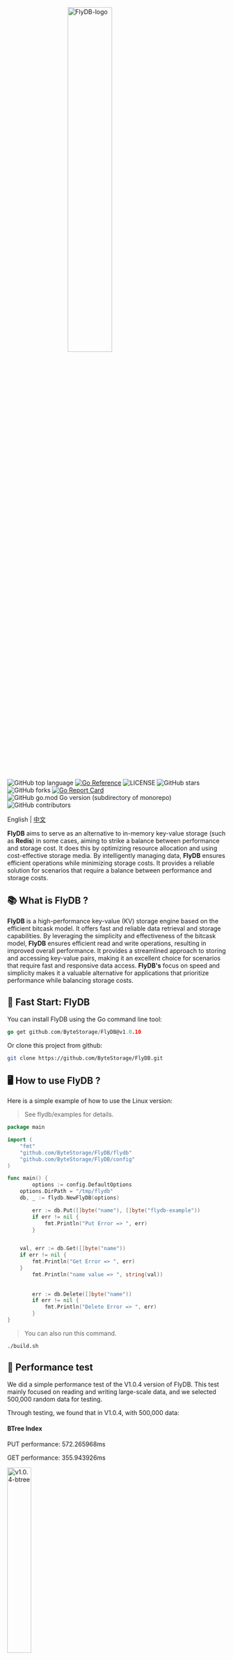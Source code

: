 <img src="./assets/FlyDB-logo.png" alt="FlyDB-logo" style="display: block; margin: 0 auto; width: 45%;" />

![GitHub top language](https://img.shields.io/github/languages/top/ByteStorage/flydb)   [![Go Reference](https://pkg.go.dev/badge/github.com/ByteStorage/flydb)](https://pkg.go.dev/github.com/ByteStorage/flydb)   ![LICENSE](https://img.shields.io/github/license/ByteStorage/flydb)   ![GitHub stars](https://img.shields.io/github/stars/ByteStorage/flydb)   ![GitHub forks](https://img.shields.io/github/forks/ByteStorage/flydb)   [![Go Report Card](https://goreportcard.com/badge/github.com/qishenonly/flydb)](https://goreportcard.com/report/github.com/qishenonly/flydb) ![GitHub go.mod Go version (subdirectory of monorepo)](https://img.shields.io/github/go-mod/go-version/ByteStorage/FlyDB)![GitHub contributors](https://img.shields.io/github/contributors/ByteStorage/FlyDB)

English | [中文](https://github.com/ByteStorage/flydb/blob/master/README_CN.md)

**FlyDB** aims to serve as an alternative to in-memory key-value storage (such as **Redis**) in some cases, aiming to strike a balance between performance and storage cost. It does this by optimizing resource allocation and using cost-effective storage media. By intelligently managing data, **FlyDB** ensures efficient operations while minimizing storage costs. It provides a reliable solution for scenarios that require a balance between performance and storage costs.

## 📚 What is FlyDB ?

**FlyDB** is a high-performance key-value (KV) storage engine based on the efficient bitcask model. It offers fast and reliable data retrieval and storage capabilities. By leveraging the simplicity and effectiveness of the bitcask model, **FlyDB** ensures efficient read and write operations, resulting in improved overall performance. It provides a streamlined approach to storing and accessing key-value pairs, making it an excellent choice for scenarios that require fast and responsive data access. **FlyDB's** focus on speed and simplicity makes it a valuable alternative for applications that prioritize performance while balancing storage costs. 

## 🏁  Fast Start: FlyDB 

You can install FlyDB using the Go command line tool:

```GO
go get github.com/ByteStorage/FlyDB@v1.0.10
```

Or clone this project from github:

```bash
git clone https://github.com/ByteStorage/FlyDB.git
```

## 🖥 How to use FlyDB ?

Here is a simple example of how to use the Linux version:

> See flydb/examples for details.

```go
package main

import (
	"fmt"
	"github.com/ByteStorage/FlyDB/flydb"
	"github.com/ByteStorage/FlyDB/config"
)

func main() {
    	options := config.DefaultOptions
	options.DirPath = "/tmp/flydb"
	db, _ := flydb.NewFlyDB(options)

    	err := db.Put([]byte("name"), []byte("flydb-example"))
    	if err != nil {
        	fmt.Println("Put Error => ", err)
    	}


	val, err := db.Get([]byte("name"))
	if err != nil {
		fmt.Println("Get Error => ", err)
	}
    	fmt.Println("name value => ", string(val))
    
    
    	err := db.Delete([]byte("name"))
    	if err != nil {
        	fmt.Println("Delete Error => ", err)
    	}
}
```
>You can also run this command.

```shell
./build.sh
```

## 🚀 Performance test

We did a simple performance test of the V1.0.4 version of FlyDB. This test mainly focused on reading and writing large-scale data, and we selected 500,000 random data for testing.

Through testing, we found that in V1.0.4, with 500,000 data:

#### BTree Index

PUT performance: 572.265968ms

GET performance: 355.943926ms

<img src="./assets/v1.0.4-btree" alt="v1.0.4-btree" style="width: 33%;"  />

#### ARTree Index

PUT performance: 569.610614ms

GET performance: 297.781977ms

<img src="./assets/v1.0.4--art" alt="v1.0.4-art" style="width: 33%;"  />



If you have a better way to optimize read and write performance, please submit your 'pr'.

## 📢 Benchmark test

We compared the results of a benchmark test using FlyDB V1.0.4 with other kv databases written in golang on the market and found that the read/write performance test results exceeded most open source kv databases.

> See in detail: https://github.com/ByteStorage/contrast-benchmark

```
goos: linux
goarch: amd64
pkg: contrast-benchmark
cpu: 11th Gen Intel(R) Core(TM) i7-11800H @ 2.30GHz

Benchmark_PutValue_FlyDB
Benchmark_PutValue_FlyDB-16        	   95023	     13763 ns/op	    2904 B/op	      16 allocs/op
Benchmark_GetValue_FlyDB
Benchmark_GetValue_FlyDB-16    	 	 2710143	     463.5 ns/op	     259 B/op	       5 allocs/op
Benchmark_PutValue_Badger
Benchmark_PutValue_Badger-16       	   59331	     22711 ns/op	    6006 B/op	      48 allocs/op
Benchmark_GetValue_Badger
Benchmark_GetValue_Badger-16       	  158686	      7686 ns/op	   10844 B/op	      42 allocs/op
Benchmark_PutValue_BoltDB
Benchmark_PutValue_BoltDB-16       	   32637	     56519 ns/op	   21009 B/op	     123 allocs/op
Benchmark_GetValue_BoltDB
Benchmark_GetValue_BoltDB-16       	  655971	     24327 ns/op	     723 B/op	      26 allocs/op 
Benchmark_PutValue_GoLevelDB
Benchmark_PutValue_GoLevelDB-16    	   71931	     14709 ns/op	    2226 B/op	      12 allocs/op
Benchmark_GetValue_GoLevelDB
Benchmark_GetValue_GoLevelDB-16    	  500736	      2520 ns/op	    1278 B/op	      15 allocs/op
Benchmark_PutValue_NutsDB
Benchmark_PutValue_NutsDB-16       	   78801	     13582 ns/op	    3242 B/op	      22 allocs/op
Benchmark_GetValue_NutsDB
Benchmark_GetValue_NutsDB-16       	  373124	      5702 ns/op	    1392 B/op	      14 allocs/op
Benchmark_PutValue_RoseDB
Benchmark_PutValue_RoseDB-16       	   69776	     19166 ns/op	    6242 B/op	      59 allocs/op
Benchmark_GetValue_RoseDB
Benchmark_GetValue_RoseDB-16       	 4155183	     298.0 ns/op	     167 B/op	       4 allocs/op
Benchmark_PutValue_Pebble
Benchmark_PutValue_Pebble-16       	   91304	     21877 ns/op	    2720 B/op	       8 allocs/op
Benchmark_GetValue_Pebble
Benchmark_GetValue_Pebble-16       	   66135	     15837 ns/op	   17193 B/op	      22 allocs/op
PASS
```

## 🔮 How to contact us ?

If you have any questions and want to contact us, you can contact our developer team, we will reply to your email:

Team Email: bytestoragecommunity@gmail.com

Or add my wechat, invite you to enter the project community, and code masters together to exchange learning.

> Add wechat please comment GIthub

<img src="./assets/vx.png" alt="vx" style="width: 33%;"  />

## ✅ TODO List

- [ ] Extended data structure support: including but not limited to string, list, hash, set, etc.
- [ ] Compatible with Redis protocols and commands.
- [ ] Support http services.
- [x] Support tcp services.
- [x] Log aggregation
- [ ] Data backup
- [ ] Distributed cluster model.

## 📜 Version update doc

> See in detail: [Version-update-document](https://github.com/ByteStorage/FlyDB/blob/master/docs/version_update.md)

## 👀 Contributor

<a href="https://github.com/ByteStorage/FlyDB/graphs/contributors">

<img src="https://contrib.rocks/image?repo=ByteStorage/FlyDB" /> 
</a>

## 📝 How to contribute ?

If you have any ideas or suggestions for FlyDB, please feel free to submit 'issues' or' pr 'on GitHub. We welcome your contributions!

> Please refer to the complete specification procedure：[CONTRIBUTEING](https://github.com/ByteStorage/flydb/blob/master/CONTRIBUTING.md)

## 📋 Licence

FlyDB is released under the Apache license. For details, see LICENSE file.

## Thanks To JetBrains

> Thanks to `JetBrains` for the free open source license. 

<img src="./assets/thanks-jetbrains.png" alt="FlyDB-logo" style="display: block; margin: 0 auto; width: 30%;" />


